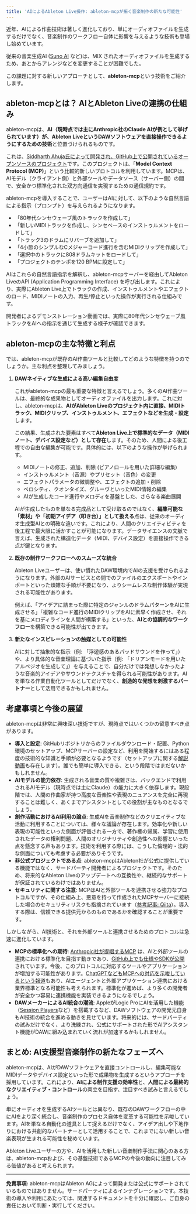```yaml
---
title: 'AIによるAbleton Live操作: ableton-mcpが拓く音楽制作の新たな可能性'
---
```


近年、AIによる作曲技術は著しく進化しており、単にオーディオファイルを生成するだけでなく、音楽制作のワークフロー自体に影響を与えるような技術も登場し始めています。

従来の音楽生成AI ([Suno AI](https://suno.com/home) など)は、MIX されたオーディオファイルを生成するため、あとからアレンジなどを変更することが困難でした。

この課題に対する新しいアプローチとして、**ableton-mcp**という技術をご紹介します。

## ableton-mcpとは？ AIとAbleton Liveの連携の仕組み

ableton-mcpは、**AI（現時点では主にAnthropic社のClaude AIが例として挙げられています）が、Ableton LiveというDAWソフトウェアを直接操作できるようにするための技術**と位置づけられるものです。

これは、[Siddharth Ahuja氏によって開発され、GitHub上で公開されているオープンソースのプロジェクト](https://github.com/ahujasid/ableton-mcp)です。このプロジェクトは、「**Model Context Protocol (MCP)**」という比較的新しいプロトコルを利用しています。MCPは、AIモデル（クライアント側）と外部ツールやデータソース（サーバー側）の間で、安全かつ標準化された双方向通信を実現するための通信規約です。

ableton-mcpを導入することで、ユーザーはAIに対して、以下のような自然言語による指示（プロンプト）を与えられるようになります。

- 「80年代シンセウェーブ風のトラックを作成して」
- 「新しいMIDIトラックを作成し、シンセベースのインストゥルメントをロードして」
- 「トラック3のドラムにリバーブを追加して」
- 「4小節のシンプルなCメジャーコード進行を含むMIDIクリップを作成して」
- 「選択中のトラックに808ドラムキットをロードして」
- 「プロジェクトのテンポを120 BPMに設定して」

AIはこれらの自然言語指示を解釈し、ableton-mcpサーバーを経由してAbleton LiveのAPI (Application Programming Interface) を呼び出します。これにより、実際にAbleton Live上でトラックの作成、インストゥルメントやエフェクトのロード、MIDIノートの入力、再生/停止といった操作が実行される仕組みです。

開発者によるデモンストレーション動画では、実際に80年代シンセウェーブ風トラックをAIへの指示を通じて生成する様子が確認できます。

<YouTubeEmbed videoid="VH9g66e42XA" />

## ableton-mcpの主な特徴と利点

では、ableton-mcpが既存のAI作曲ツールと比較してどのような特徴を持つのでしょうか。主な利点を整理してみましょう。

1. **DAWネイティブな生成による高い編集自由度**

    これがableton-mcpの最も重要な特徴と言えるでしょう。多くのAI作曲ツールは、最終的な成果物としてオーディオファイルを出力します。これに対し、ableton-mcpは、**AIがAbleton Liveのプロジェクト内に直接、MIDIトラック、MIDIクリップ、インストゥルメント、エフェクトなどを生成・設定**します。

    この結果、生成された要素はすべて**Ableton Live上で標準的なデータ（MIDIノート、デバイス設定など）として存在**します。そのため、人間による後工程での自由な編集が可能です。具体的には、以下のような操作が挙げられます。

    - MIDIノートの修正、追加、削除 (ピアノロールを用いた詳細な編集)
    - インストゥルメント（音源）やプリセット（音色）の変更
    - エフェクトパラメータの微調整や、エフェクトの追加・削除
    - ベロシティ、クオンタイズ、グルーヴといったMIDI情報の編集
    - AIが生成したコード進行やメロディを基盤とした、さらなる楽曲展開

    AIが生成したものを単なる完成品として受け取るのではなく、**編集可能な「素材」や「初期アイデア（叩き台）」として扱える**点は、従来のオーディオ生成型AIとの明確な違いです。これにより、人間のクリエイティビティを後工程で最大限に活かすことが可能になります。データサイエンスの文脈で言えば、生成された構造化データ（MIDI、デバイス設定）を直接操作できる点が鍵となります。

2. **既存の制作ワークフローへのスムーズな統合**

    Ableton Liveユーザーは、使い慣れたDAW環境内でAIの支援を受けられるようになります。外部のAIサービスとの間でのファイルのエクスポートやインポートといった煩雑な手順が不要になり、よりシームレスな制作体験が実現される可能性があります。

    例えば、「アイデアに詰まった際に特定のジャンルのドラムパターンをAIに生成させる」「複雑なコード進行のMIDIクリップをAIに素早く作成させ、それを基にメロディラインを人間が構築する」といった、**AIとの協調的なワークフロー**を構築できる可能性が出てきます。

3. **新たなインスピレーションの触媒としての可能性**

    AIに対して抽象的な指示（例: 「浮遊感のあるパッドサウンドを作って」）や、より具体的な音楽理論に基づいた指示（例: 「ドリアンモードを用いたアルペジオを生成して」）を与えることで、自分だけでは発想しなかったような音楽的アイデアやサウンドテクスチャを得られる可能性があります。AIを単なる作業自動化ツールとしてだけでなく、**創造的な発想を刺激するパートナー**として活用できるかもしれません。

## 考慮事項と今後の展望

ableton-mcpは非常に興味深い技術ですが、現時点ではいくつかの留意すべき点があります。

- **導入と設定**: GitHubリポジトリからのファイルダウンロード・配置、Python環境のセットアップ、MCPサーバーの設定など、利用を開始するにはある程度の技術的な知識と手順が必要となるようです（セットアップに関する[解説動画](https://www.youtube.com/watch?v=iJWJqyVuPS8)も存在します）。誰でも簡単に導入できる、という段階ではまだないかもしれません。
- **AIモデルの能力依存**: 生成される音楽の質や複雑さは、バックエンドで利用されるAIモデル（現時点では主にClaude）の能力に大きく依存します。現段階では、人間の作曲家が持つ高度な音楽性や表現のニュアンスを完全に再現することは難しく、あくまでアシスタントとしての役割が主なものとなるでしょう。
- **創作活動におけるAI利用の論点**: 生成AIを音楽制作などのクリエイティブな活動に利用することについては、様々な議論が存在します。効率化や新しい表現の可能性といった側面が評価される一方で、著作権の帰属、学習に使用されたデータの権利問題、人間のオリジナリティや創造性への影響といった点を懸念する声もあります。技術を利用する際には、こうした倫理的・法的な側面についても考慮する必要がありそうです。
- **非公式プロジェクトである点**: ableton-mcpはAbleton社が公式に提供している機能ではなく、サードパーティ開発者によるプロジェクトです。そのため、将来的なAbleton Liveのアップデートへの互換性や、継続的なサポートが保証されているわけではありません。
- **セキュリティに関する注意**: MCPはAIと外部ツールを連携させる強力なプロトコルですが、その仕組み上、悪意を持って作成されたMCPサーバーに接続した場合のセキュリティリスクも指摘されています（[参考記事: Qiita](https://qiita.com/k1mu0419/items/130918272ccec81cea89#%E3%82%BB%E3%82%AD%E3%83%A5%E3%83%AA%E3%83%86%E3%82%A3%E3%83%AA%E3%82%B9%E3%82%AF)）。導入する際は、信頼できる提供元からのものであるかを確認することが重要です。

しかしながら、AI技術と、それを外部ツールと連携させるためのプロトコルは急速に進化しています。

- **MCPの標準化への期待**: [Anthropic社が提唱するMCP](https://docs.anthropic.com/ja/docs/agents-and-tools/mcp) は、AIと外部ツールの連携における標準化を目指す動きであり、[GitHub上でも仕様やSDKが公開](https://github.com/modelcontextprotocol) されています。今後、このプロトコルに対応するツールやアプリケーションが増加する可能性があります。[ChatGPTなどもMCPへの対応を示唆しているという報道](https://www.itmedia.co.jp/aiplus/articles/2503/27/news174.html)もあり、AIエージェントと外部アプリケーション連携における業界標準となる可能性も考えられます。標準化が進めば、より多くの開発者が安全かつ容易に連携機能を実装できるようになるでしょう。
- **DAWメーカーによるAI統合の潮流**: AppleがLogic ProにAIを活用した機能（[Session Players](https://support.apple.com/ja-jp/guide/logicpro/lgcpbf624405/mac)など）を搭載するなど、DAWソフトウェアの開発元自身もAI技術の統合を進める動きを見せています。将来的には、サードパーティの試みだけでなく、より洗練され、公式にサポートされた形でAIアシスタント機能がDAWに組み込まれていく流れが加速するかもしれません。

## まとめ: AI支援型音楽制作の新たなフェーズへ

ableton-mcpは、AIがDAWソフトウェアを直接コントロールし、編集可能なMIDIデータやデバイス設定といった形で成果物を生成するというアプローチを採用しています。これにより、**AIによる制作支援の効率性**と、**人間による最終的なクリエイティブ・コントロール**の両立を目指す、注目すべき試みと言えるでしょう。

単にオーディオを生成するAIツールとは異なり、既存のDAWワークフローの中にAIをより深く統合し、音楽制作のプロセス自体を変革する可能性を示唆しています。AIを単なる自動化の道具として捉えるだけでなく、アイデア出しや下地作りにおける共創的なパートナーとして活用することで、これまでにない新しい音楽表現が生まれる可能性を秘めています。

Ableton Liveユーザーの方や、AIを活用した新しい音楽制作手法に関心のある方は、ableton-mcpおよび、その基盤技術であるMCPの今後の動向に注目してみる価値があると考えられます。

---

**免責事項:** ableton-mcpはAbleton AGによって開発または公式にサポートされているものではありません。サードパーティによるインテグレーションです。本技術の導入や利用にあたっては、関連するドキュメントを十分に確認し、ご自身の責任において判断・実行してください。

